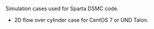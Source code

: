Simulation cases used for Sparta DSMC code.
 - 2D flow over cylinder case for CentOS 7 or UND Talon.
